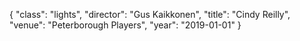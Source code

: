 {
  "class": "lights",
  "director": "Gus Kaikkonen",
  "title": "Cindy Reilly",
  "venue": "Peterborough Players",
  "year": "2019-01-01"
}